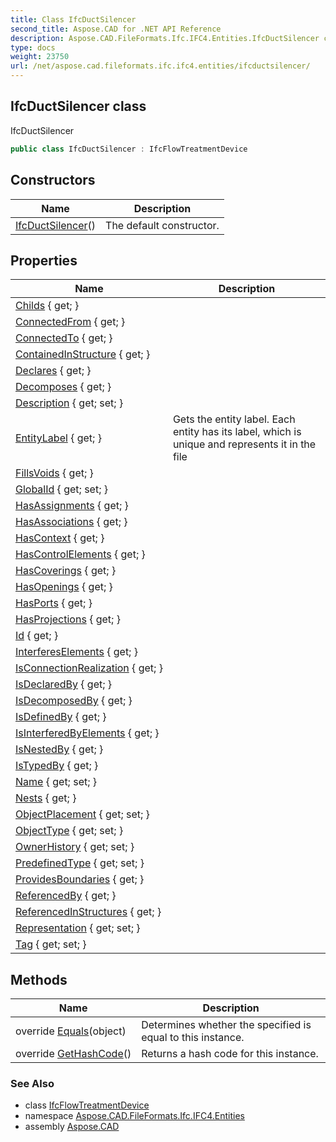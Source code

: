```yaml
---
title: Class IfcDuctSilencer
second_title: Aspose.CAD for .NET API Reference
description: Aspose.CAD.FileFormats.Ifc.IFC4.Entities.IfcDuctSilencer class. IfcDuctSilencer
type: docs
weight: 23750
url: /net/aspose.cad.fileformats.ifc.ifc4.entities/ifcductsilencer/
---
```

## IfcDuctSilencer class

IfcDuctSilencer

```csharp
public class IfcDuctSilencer : IfcFlowTreatmentDevice
```

## Constructors

| Name | Description |
| --- | --- |
| [IfcDuctSilencer](ifcductsilencer/)() | The default constructor. |

## Properties

| Name | Description |
| --- | --- |
| [Childs](../../aspose.cad.fileformats.ifc/ifcentitybase/childs/) { get; } |  |
| [ConnectedFrom](../../aspose.cad.fileformats.ifc.ifc4.entities/ifcelement/connectedfrom/) { get; } |  |
| [ConnectedTo](../../aspose.cad.fileformats.ifc.ifc4.entities/ifcelement/connectedto/) { get; } |  |
| [ContainedInStructure](../../aspose.cad.fileformats.ifc.ifc4.entities/ifcelement/containedinstructure/) { get; } |  |
| [Declares](../../aspose.cad.fileformats.ifc.ifc4.entities/ifcobject/declares/) { get; } |  |
| [Decomposes](../../aspose.cad.fileformats.ifc.ifc4.entities/ifcobjectdefinition/decomposes/) { get; } |  |
| [Description](../../aspose.cad.fileformats.ifc.ifc4.entities/ifcroot/description/) { get; set; } |  |
| [EntityLabel](../../aspose.cad.fileformats.ifc/ifcentitybase/entitylabel/) { get; } | Gets the entity label. Each entity has its label, which is unique and represents it in the file |
| [FillsVoids](../../aspose.cad.fileformats.ifc.ifc4.entities/ifcelement/fillsvoids/) { get; } |  |
| [GlobalId](../../aspose.cad.fileformats.ifc.ifc4.entities/ifcroot/globalid/) { get; set; } |  |
| [HasAssignments](../../aspose.cad.fileformats.ifc.ifc4.entities/ifcobjectdefinition/hasassignments/) { get; } |  |
| [HasAssociations](../../aspose.cad.fileformats.ifc.ifc4.entities/ifcobjectdefinition/hasassociations/) { get; } |  |
| [HasContext](../../aspose.cad.fileformats.ifc.ifc4.entities/ifcobjectdefinition/hascontext/) { get; } |  |
| [HasControlElements](../../aspose.cad.fileformats.ifc.ifc4.entities/ifcdistributionflowelement/hascontrolelements/) { get; } |  |
| [HasCoverings](../../aspose.cad.fileformats.ifc.ifc4.entities/ifcelement/hascoverings/) { get; } |  |
| [HasOpenings](../../aspose.cad.fileformats.ifc.ifc4.entities/ifcelement/hasopenings/) { get; } |  |
| [HasPorts](../../aspose.cad.fileformats.ifc.ifc4.entities/ifcdistributionelement/hasports/) { get; } |  |
| [HasProjections](../../aspose.cad.fileformats.ifc.ifc4.entities/ifcelement/hasprojections/) { get; } |  |
| [Id](../../aspose.cad.fileformats.ifc/ifcentitybase/id/) { get; } |  |
| [InterferesElements](../../aspose.cad.fileformats.ifc.ifc4.entities/ifcelement/interfereselements/) { get; } |  |
| [IsConnectionRealization](../../aspose.cad.fileformats.ifc.ifc4.entities/ifcelement/isconnectionrealization/) { get; } |  |
| [IsDeclaredBy](../../aspose.cad.fileformats.ifc.ifc4.entities/ifcobject/isdeclaredby/) { get; } |  |
| [IsDecomposedBy](../../aspose.cad.fileformats.ifc.ifc4.entities/ifcobjectdefinition/isdecomposedby/) { get; } |  |
| [IsDefinedBy](../../aspose.cad.fileformats.ifc.ifc4.entities/ifcobject/isdefinedby/) { get; } |  |
| [IsInterferedByElements](../../aspose.cad.fileformats.ifc.ifc4.entities/ifcelement/isinterferedbyelements/) { get; } |  |
| [IsNestedBy](../../aspose.cad.fileformats.ifc.ifc4.entities/ifcobjectdefinition/isnestedby/) { get; } |  |
| [IsTypedBy](../../aspose.cad.fileformats.ifc.ifc4.entities/ifcobject/istypedby/) { get; } |  |
| [Name](../../aspose.cad.fileformats.ifc.ifc4.entities/ifcroot/name/) { get; set; } |  |
| [Nests](../../aspose.cad.fileformats.ifc.ifc4.entities/ifcobjectdefinition/nests/) { get; } |  |
| [ObjectPlacement](../../aspose.cad.fileformats.ifc.ifc4.entities/ifcproduct/objectplacement/) { get; set; } |  |
| [ObjectType](../../aspose.cad.fileformats.ifc.ifc4.entities/ifcobject/objecttype/) { get; set; } |  |
| [OwnerHistory](../../aspose.cad.fileformats.ifc.ifc4.entities/ifcroot/ownerhistory/) { get; set; } |  |
| [PredefinedType](../../aspose.cad.fileformats.ifc.ifc4.entities/ifcductsilencer/predefinedtype/) { get; set; } |  |
| [ProvidesBoundaries](../../aspose.cad.fileformats.ifc.ifc4.entities/ifcelement/providesboundaries/) { get; } |  |
| [ReferencedBy](../../aspose.cad.fileformats.ifc.ifc4.entities/ifcproduct/referencedby/) { get; } |  |
| [ReferencedInStructures](../../aspose.cad.fileformats.ifc.ifc4.entities/ifcelement/referencedinstructures/) { get; } |  |
| [Representation](../../aspose.cad.fileformats.ifc.ifc4.entities/ifcproduct/representation/) { get; set; } |  |
| [Tag](../../aspose.cad.fileformats.ifc.ifc4.entities/ifcelement/tag/) { get; set; } |  |

## Methods

| Name | Description |
| --- | --- |
| override [Equals](../../aspose.cad.fileformats.ifc/ifcentitybase/equals/)(object) | Determines whether the specified is equal to this instance. |
| override [GetHashCode](../../aspose.cad.fileformats.ifc/ifcentitybase/gethashcode/)() | Returns a hash code for this instance. |

### See Also

* class [IfcFlowTreatmentDevice](../ifcflowtreatmentdevice/)
* namespace [Aspose.CAD.FileFormats.Ifc.IFC4.Entities](../../aspose.cad.fileformats.ifc.ifc4.entities/)
* assembly [Aspose.CAD](../../)


